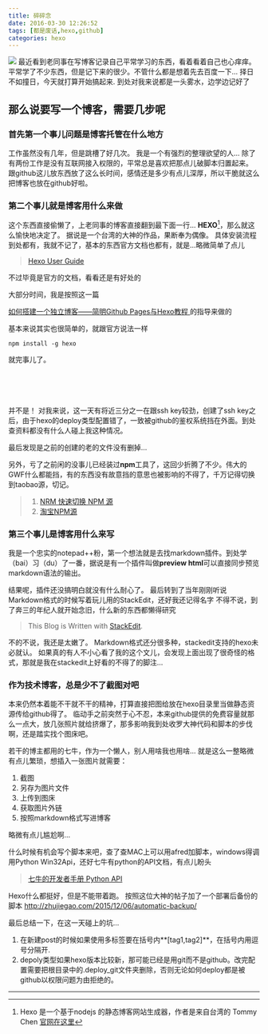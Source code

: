```yaml
---
title: 碎碎念
date: 2016-03-30 12:26:52
tags: [都是废话,hexo,github]
categories: hexo
---
```


![](http://7xsfv0.com1.z0.glb.clouddn.com/395637.jpg)
最近看到老同事在写博客记录自己平常学习的东西，看着看着自己也心痒痒。
平常学了不少东西，但是记下来的很少。不管什么都是想着先去百度一下...
择日不如撞日，今天就打算开始搞起来.
到处对我来说都是一头雾水，边学边记好了
<!-- more -->

## 那么说要写一个博客，需要几步呢 ##
### 首先第一个事儿问题是博客托管在什么地方 ###
工作虽然没有几年，但是跳槽了好几次。
我是一个有强烈的整理欲望的人...
除了有两份工作是没有互联网接入权限的，平常总是喜欢把那点儿破脚本归置起来。
跟github这儿放东西放了这么长时间，感情还是多少有点儿深厚，所以干脆就这么把博客也放在github好啦。

### 第二个事儿就是博客用什么来做 ###
这个东西直接偷懒了，上老同事的博客直接翻到最下面一行... **HEXO**[^hexo]，那么就这么愉快地决定了。
据说是一个台湾的大神的作品，果断奉为偶像。
具体安装流程到处都有，我就不记了，基本的东西官方文档也都有，就是...略微简单了点儿 
>[Hexo User Guide](https://hexo.io/docs/index.html)

不过毕竟是官方的文档，看看还是有好处的

大部分时间，我是按照这一篇

[ 如何搭建一个独立博客——简明Github Pages与Hexo教程 ](http://blog.csdn.net/poem_of_sunshine/article/details/29369785)的指导来做的

基本来说其实也很简单的，就跟官方说法一样

	npm install -g hexo
就完事儿了。

<br><br><br><br>
并不是！
对我来说，这一天有将近三分之一在跟ssh key较劲，创建了ssh key之后，由于hexo的deploy类型配置错了，一致被github的鉴权系统挡在外面。到处查资料都没有什么人碰上我这种情况。

最后发现是之前的创建的老的文件没有删掉...



[^hexo]: Hexo 是一个基于nodejs 的静态博客网站生成器，作者是来自台湾的 Tommy Chen 
[官网在这里](https://hexo.io/zh-cn/index.html)

另外，亏了之前闲的没事儿已经装过**npm**工具了，这回少折腾了不少。伟大的GWF什么都能挡，有的东西没有故意挡的意思也被影响的不得了，千万记得切换到taobao源，切记。

>1. [NRM 快速切换 NPM 源](http://www.tuicool.com/articles/nYjqeu)
>2. [淘宝NPM源](https://npm.taobao.org/)


### 第三个事儿是博客用什么来写 ###

我是一个忠实的notepad++粉，第一个想法就是去找markdown插件。到处学（bai）习（du）了一番，据说是有一个插件叫做**preview html**可以直接同步预览markdown语法的输出。

结果呢，插件还没搞明白就没有什么耐心了。
最后转到了当年刚刚听说Markdown格式的时候写着玩儿用的StackEdit，还好我还记得名字
不得不说，到了奔三的年纪人就开始念旧，什么新的东西都懒得研究
>This Blog is Written with [StackEdit](https://stackedit.io/).

不的不说，我还是太嫩了。
Markdown格式还分很多种，stackedit支持的hexo未必就认。
如果真的有人不小心看了我的这个文儿，会发现上面出现了很奇怪的格式，那就是我在stackedit上好看的不得了的脚注...


### 作为技术博客，总是少不了截图对吧 ###
本来仍然本着能不干就不干的精神，打算直接把图给放在hexo目录里当做静态资源传给github得了。
临动手之前突然于心不忍，本来github提供的免费容量就那么一点大，放几张照片就给挤爆了，那多影响我到处收罗大神代码和脚本的步伐啊，还是踏实找个图床吧。

若干的博主都用的七牛，作为一个懒人，别人用啥我也用啥...
就是这么一整略微有点儿繁琐，想插入一张图片就需要：
1. 截图
2.  另存为图片文件
2. 上传到图床
3.  获取图片外链
4.  按照markdown格式写进博客

略微有点儿尴尬啊...

什么时候有机会写个脚本来吧，查了查MAC上可以用afred加脚本，windows得调用Python Win32Api，还好七牛有python的API文档，有点儿盼头

>[七牛的开发者手册 Python API](http://developer.qiniu.com/code/v7/sdk/python.html)

Hexo什么都挺好，但是不能带着跑。
按照这位大神的帖子加了一个部署后备份的脚本
http://zhujiegao.com/2015/12/06/automatic-backup/


最后总结一下，在这一天碰上的坑...
1. 在新建post的时候如果使用多标签要在括号内**[tag1,tag2]**，在括号内用逗号分隔开.
2. depoly类型如果hexo版本比较新，那可能已经是用git而不是github。改完配置需要把根目录中的.deploy_git文件夹删除，否则无论如何deploy都是被github以权限问题为由拒绝的。

---

